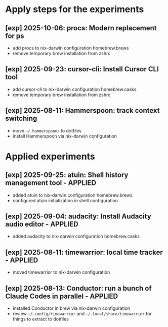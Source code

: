 # Apply steps for the experiments

## [exp] 2025-10-06: procs: Modern replacement for ps
- add procs to nix-darwin configuration homebrew.brews
- remove temporary brew installation from zshrc

## [exp] 2025-09-23: cursor-cli: Install Cursor CLI tool
- add cursor-cli to nix-darwin configuration homebrew.casks
- remove temporary brew installation from zshrc

## [exp] 2025-08-11: Hammerspoon: track context switching
- move `~/.hammerspoon/` to dotfiles
- install Hammerspoon via nix-darwin configuration

# Applied experiments

## [exp] 2025-09-25: atuin: Shell history management tool - APPLIED
- added atuin to nix-darwin configuration homebrew.brews
- configured atuin initialization in shell configuration

## [exp] 2025-09-04: audacity: Install Audacity audio editor - APPLIED
- added audacity to nix-darwin configuration homebrew.casks

## [exp] 2025-08-11: timewarrior: local time tracker - APPLIED
- moved timewarrior to nix-darwin configuration

## [exp] 2025-08-13: Conductor: run a bunch of Claude Codes in parallel - APPLIED
- installed Conductor in brew via nix-darwin configuration
- review `~/.config/timewarrior` and `~/.local/share/timewarrior` for things to extract to dotfiles

